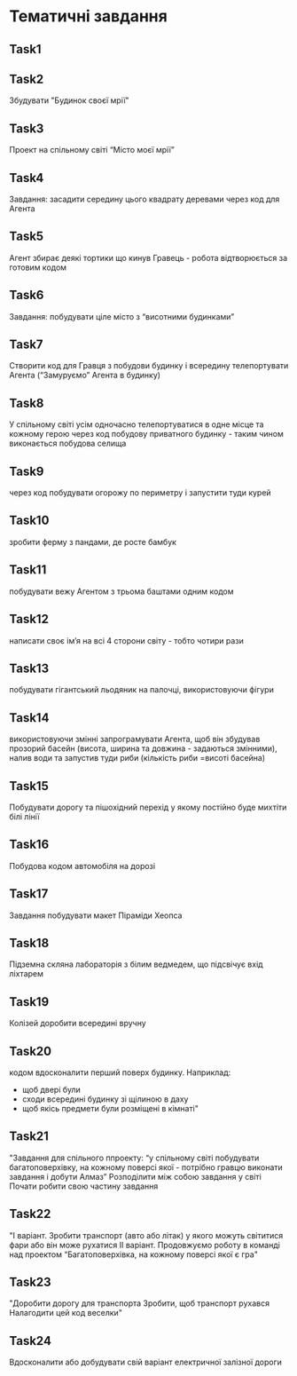 # Тематичні завдання 

## Task1
## Task2
Збудувати "Будинок своєї мрії"
## Task3
Проект на спільному світі “Місто моєї мрії”
## Task4
Завдання: засадити середину цього квадрату деревами через код для Агента
## Task5
Агент збирає деякі тортики що кинув Гравець - робота відтворюється за готовим кодом
## Task6
Завдання: побудувати ціле місто з “висотними будинками”
## Task7
Створити код для Гравця з побудови будинку і всередину телепортувати Агента (“Замуруємо” Агента в будинку)
## Task8
У спільному світі усім одночасно телепортуватися в одне місце та кожному герою через код побудову приватного будинку - таким чином виконається побудова селища
## Task9
через код побудувати огорожу по периметру і запустити туди курей
## Task10
зробити ферму з пандами, де росте бамбук
## Task11
побудувати вежу Агентом з трьома баштами одним кодом
## Task12
написати своє ім’я на всі 4 сторони світу - тобто чотири рази
## Task13
побудувати гігантський льодяник на палочці, використовуючи фігури
## Task14
використовуючи змінні запрограмувати Агента, щоб він збудував прозорий басейн (висота, ширина та довжина - задаються змінними), налив води  та запустив туди риби (кількість риби =висоті басейна)
## Task15
Побудувати дорогу та пішохідний перехід у якому постійно буде михтіти білі лінії
## Task16
Побудова кодом автомобіля на дорозі
## Task17
Завдання побудувати макет Піраміди Хеопса
## Task18
Підземна скляна лабораторія з білим ведмедем, що підсвічує вхід ліхтарем
## Task19
Колізей доробити всередині вручну
## Task20
кодом вдосконалити перший поверх будинку.
Наприклад:
- щоб двері були
- сходи всередині будинку зі щілиною в даху
- щоб якісь предмети були розміщені в кімнаті"
## Task21
"Завдання для спільного ппроекту: “у спільному світі побудувати багатоповерхівку, на кожному поверсі якої - потрібно гравцю виконати завдання і добути Алмаз”
Розподілити між собою завдання у світі
Почати робити свою частину завдання
## Task22
"І варіант. Зробити транспорт (авто або літак) у якого можуть світитися фари або він може рухатися
ІІ варіант. Продовжуємо роботу в команді над проектом “Багатоповерхівка, на кожному поверсі якої є гра"
## Task23
"Доробити дорогу для транспорта
Зробити, щоб транспорт рухався
Налагодити цей код веселки"
## Task24
Вдосконалити або добудувати свій варіант електричної залізної дороги